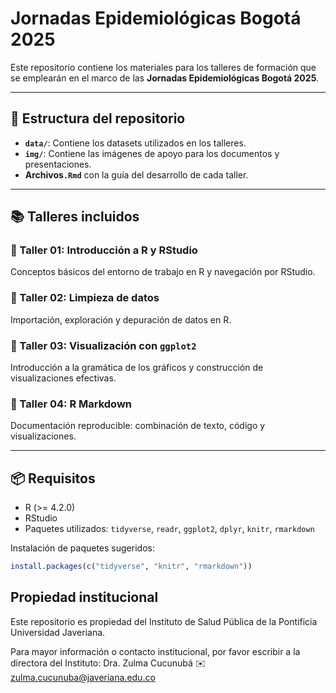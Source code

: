 #  Jornadas Epidemiológicas Bogotá 2025

Este repositorio contiene los materiales para los talleres de formación que se emplearán en el marco de las **Jornadas Epidemiológicas Bogotá 2025**.

---

## 📁 Estructura del repositorio

- **`data/`**: Contiene los datasets utilizados en los talleres.
- **`img/`**: Contiene las imágenes de apoyo para los documentos y presentaciones.
- **Archivos`.Rmd`** con la guía del desarrollo de cada taller.

---

## 📚 Talleres incluidos

### 🔹 Taller 01: Introducción a R y RStudio  
Conceptos básicos del entorno de trabajo en R y navegación por RStudio.

### 🔹 Taller 02: Limpieza de datos  
Importación, exploración y depuración de datos en R.

### 🔹 Taller 03: Visualización con `ggplot2`  
Introducción a la gramática de los gráficos y construcción de visualizaciones efectivas.

### 🔹 Taller 04: R Markdown  
Documentación reproducible: combinación de texto, código y visualizaciones.

---

## 📦 Requisitos

- R (>= 4.2.0)  
- RStudio  
- Paquetes utilizados: `tidyverse`, `readr`, `ggplot2`, `dplyr`, `knitr`, `rmarkdown`

Instalación de paquetes sugeridos:

```r
install.packages(c("tidyverse", "knitr", "rmarkdown"))
```

## Propiedad institucional

Este repositorio es propiedad del Instituto de Salud Pública de la Pontificia Universidad Javeriana.

Para mayor información o contacto institucional, por favor escribir a la directora del Instituto:
Dra. Zulma Cucunubá
✉️ zulma.cucunuba@javeriana.edu.co


